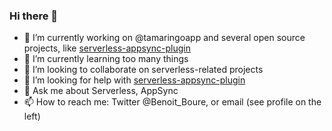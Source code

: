 ### Hi there 👋

- 🔭 I’m currently working on @tamaringoapp and several open source projects, like [serverless-appsync-plugin](https://github.com/sid88in/serverless-appsync-plugin)
- 🌱 I’m currently learning too many things
- 👯 I’m looking to collaborate on serverless-related projects
- 🤔 I’m looking for help with [serverless-appsync-plugin](https://github.com/sid88in/serverless-appsync-plugin)
- 💬 Ask me about Serverless, AppSync
- 📫 How to reach me: Twitter @Benoit_Boure, or email (see profile on the left)

